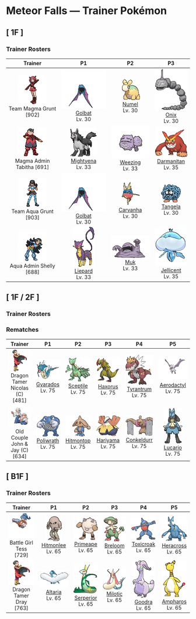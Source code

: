 # Meteor Falls — Trainer Pokémon

## [ 1F ]

### Trainer Rosters

| Trainer | P1 | P2 | P3 |
|:-------:|:--:|:--:|:--:|
| ![Team Magma Grunt](../../assets/trainers/magma_grunt.png "Team Magma Grunt")<br>Team Magma Grunt [902] | <div class="sprite-cell">![Golbat](../../assets/sprites/golbat/front.gif "Golbat: Golbat bites down on prey with its four fangs and drinks the victim’s blood. It becomes active on inky dark moonless nights, flying around to attack people and Pokémon.")<br>[Golbat](../../pokemon/golbat.md)<br>Lv. 30</div> | <div class="sprite-cell">![Numel](../../assets/sprites/numel/front.gif "Numel: Numel stores magma of almost 2,200 degrees Fahrenheit within its body. If it gets wet, the magma cools and hardens. In that event, the Pokémon’s body grows heavy and its movements become sluggish.")<br>[Numel](../../pokemon/numel.md)<br>Lv. 30</div> | <div class="sprite-cell">![Onix](../../assets/sprites/onix/front.gif "Onix: Onix has a magnet in its brain. It acts as a compass so that this Pokémon does not lose direction while it is tunneling. As it grows older, its body becomes increasingly rounder and smoother.")<br>[Onix](../../pokemon/onix.md)<br>Lv. 30</div> |
| ![Magma Admin Tabitha](../../assets/important_trainers/tabitha.png "Magma Admin Tabitha")<br>Magma Admin Tabitha [691] | <div class="sprite-cell">![Mightyena](../../assets/sprites/mightyena/front.gif "Mightyena: Mightyena travel and act as a pack in the wild. The memory of its life in the wild compels the Pokémon to obey only those Trainers that it recognizes to possess superior skill.")<br>[Mightyena](../../pokemon/mightyena.md)<br>Lv. 33</div> | <div class="sprite-cell">![Weezing](../../assets/sprites/weezing/front.gif "Weezing: Weezing alternately shrinks and inflates its twin bodies to mix together toxic gases inside. The more the gases are mixed, the more powerful the toxins become. The Pokémon also becomes more putrid.")<br>[Weezing](../../pokemon/weezing.md)<br>Lv. 33</div> | <div class="sprite-cell">![Darmanitan](../../assets/sprites/darmanitan-standard/front.gif "Darmanitan: Its internal fire burns at 2,500 degrees Fahrenheit, making enough power that it can destroy a dump truck with one punch.")<br>[Darmanitan](../../pokemon/darmanitan-standard.md)<br>Lv. 35</div> |
| ![Team Aqua Grunt](../../assets/trainers/aqua_grunt.png "Team Aqua Grunt")<br>Team Aqua Grunt [903] | <div class="sprite-cell">![Golbat](../../assets/sprites/golbat/front.gif "Golbat: Golbat bites down on prey with its four fangs and drinks the victim’s blood. It becomes active on inky dark moonless nights, flying around to attack people and Pokémon.")<br>[Golbat](../../pokemon/golbat.md)<br>Lv. 30</div> | <div class="sprite-cell">![Carvanha](../../assets/sprites/carvanha/front.gif "Carvanha: If anything invades Carvanha’s territory, it will swarm and tear at the intruder with its pointed fangs. On its own, however, this Pokémon turns suddenly timid.")<br>[Carvanha](../../pokemon/carvanha.md)<br>Lv. 30</div> | <div class="sprite-cell">![Tangela](../../assets/sprites/tangela/front.gif "Tangela: Tangela’s vines snap off easily if they are grabbed. This happens without pain, allowing it to make a quick getaway. The lost vines are replaced by newly grown vines the very next day.")<br>[Tangela](../../pokemon/tangela.md)<br>Lv. 30</div> |
| ![Aqua Admin Shelly](../../assets/important_trainers/shelly.png "Aqua Admin Shelly")<br>Aqua Admin Shelly [688] | <div class="sprite-cell">![Liepard](../../assets/sprites/liepard/front.gif "Liepard: Stealthily, it sneaks up on its target, striking from behind before its victim has a chance to react.")<br>[Liepard](../../pokemon/liepard.md)<br>Lv. 33</div> | <div class="sprite-cell">![Muk](../../assets/sprites/muk/front.gif "Muk: This Pokémon’s favorite food is anything that is repugnantly filthy. In dirty towns where people think nothing of throwing away litter on the streets, Muk are certain to gather.")<br>[Muk](../../pokemon/muk.md)<br>Lv. 33</div> | <div class="sprite-cell">![Jellicent](../../assets/sprites/jellicent/front.gif "Jellicent: The fate of the ships and crew that wander into Jellicent’s habitat: all sunken, all lost, all vanished.")<br>[Jellicent](../../pokemon/jellicent.md)<br>Lv. 35</div> |

## [ 1F / 2F ]

### Trainer Rosters

### Rematches

| Trainer | P1 | P2 | P3 | P4 | P5 |
|:-------:|:--:|:--:|:--:|:--:|:--:|
| ![Dragon Tamer Nicolas (C)](../../assets/trainers/dragon_tamer.png "Dragon Tamer Nicolas (C)")<br>Dragon Tamer Nicolas (C) [481] | <div class="sprite-cell">![Gyarados](../../assets/sprites/gyarados/front.gif "Gyarados: Once Gyarados goes on a rampage, its ferociously violent blood doesn’t calm until it has burned everything down. There are records of this Pokémon’s rampages lasting a whole month.")<br>[Gyarados](../../pokemon/gyarados.md)<br>Lv. 75</div> | <div class="sprite-cell">![Sceptile](../../assets/sprites/sceptile/front.gif "Sceptile: Sceptile has seeds growing on its back. They are said to be bursting with nutrients that revitalize trees. This Pokémon raises the trees in a forest with loving care.")<br>[Sceptile](../../pokemon/sceptile.md)<br>Lv. 75</div> | <div class="sprite-cell">![Haxorus](../../assets/sprites/haxorus/front.gif "Haxorus: Their sturdy tusks will stay sharp even if used to cut steel beams. These Pokémon are covered in hard armor.")<br>[Haxorus](../../pokemon/haxorus.md)<br>Lv. 75</div> | <div class="sprite-cell">![Tyrantrum](../../assets/sprites/tyrantrum/front.gif "Tyrantrum: Nothing could stop this Pokémon 100 million years ago, so it behaved like a king.")<br>[Tyrantrum](../../pokemon/tyrantrum.md)<br>Lv. 75</div> | <div class="sprite-cell">![Aerodactyl](../../assets/sprites/aerodactyl/front.gif "Aerodactyl: Aerodactyl is a Pokémon from the age of dinosaurs. It was regenerated from genetic material extracted from amber. It is imagined to have been the king of the skies in ancient times.")<br>[Aerodactyl](../../pokemon/aerodactyl.md)<br>Lv. 75</div> |
| ![Old Couple John & Jay (C)](../../assets/trainers/old_couple.png "Old Couple John & Jay (C)")<br>Old Couple John & Jay (C) [634] | <div class="sprite-cell">![Poliwrath](../../assets/sprites/poliwrath/front.gif "Poliwrath: Poliwrath’s highly developed, brawny muscles never grow fatigued, however much it exercises. It is so tirelessly strong, this Pokémon can swim back and forth across the ocean without effort.")<br>[Poliwrath](../../pokemon/poliwrath.md)<br>Lv. 75</div> | <div class="sprite-cell">![Hitmontop](../../assets/sprites/hitmontop/front.gif "Hitmontop: Hitmontop spins on its head at high speed, all the while delivering kicks. This technique is a remarkable mix of both offense and defense at the same time. The Pokémon travels faster spinning than it does walking.")<br>[Hitmontop](../../pokemon/hitmontop.md)<br>Lv. 75</div> | <div class="sprite-cell">![Hariyama](../../assets/sprites/hariyama/front.gif "Hariyama: Hariyama’s thick body may appear fat, but it is actually a hunk of solid muscle. If this Pokémon bears down and tightens all its muscles, its body becomes as hard as a rock.")<br>[Hariyama](../../pokemon/hariyama.md)<br>Lv. 75</div> | <div class="sprite-cell">![Conkeldurr](../../assets/sprites/conkeldurr/front.gif "Conkeldurr: Rather than rely on force, they master moves that utilize the centrifugal force of spinning concrete.")<br>[Conkeldurr](../../pokemon/conkeldurr.md)<br>Lv. 75</div> | <div class="sprite-cell">![Lucario](../../assets/sprites/lucario/front.gif "Lucario: By reading the auras of all things, it can tell how others are feeling from over half a mile away.")<br>[Lucario](../../pokemon/lucario.md)<br>Lv. 75</div> |

## [ B1F ]

### Trainer Rosters

| Trainer | P1 | P2 | P3 | P4 | P5 |
|:-------:|:--:|:--:|:--:|:--:|:--:|
| ![Battle Girl Tess](../../assets/trainers/battle_girl.png "Battle Girl Tess")<br>Battle Girl Tess [729] | <div class="sprite-cell">![Hitmonlee](../../assets/sprites/hitmonlee/front.gif "Hitmonlee: Hitmonlee’s legs freely contract and stretch. Using these springlike legs, it bowls over foes with devastating kicks. After battle, it rubs down its legs and loosens the muscles to overcome fatigue.")<br>[Hitmonlee](../../pokemon/hitmonlee.md)<br>Lv. 65</div> | <div class="sprite-cell">![Primeape](../../assets/sprites/primeape/front.gif "Primeape: When Primeape becomes furious, its blood circulation is boosted. In turn, its muscles are made even stronger. However, it also becomes much less intelligent at the same time.")<br>[Primeape](../../pokemon/primeape.md)<br>Lv. 65</div> | <div class="sprite-cell">![Breloom](../../assets/sprites/breloom/front.gif "Breloom: The seeds ringing Breloom’s tail are made of hardened toxic spores. It is horrible to eat the seeds. Just taking a bite of this Pokémon’s seed will cause your stomach to rumble.")<br>[Breloom](../../pokemon/breloom.md)<br>Lv. 65</div> | <div class="sprite-cell">![Toxicroak](../../assets/sprites/toxicroak/front.gif "Toxicroak: Its knuckle claws secrete a toxin so vile that even a scratch could prove fatal.")<br>[Toxicroak](../../pokemon/toxicroak.md)<br>Lv. 65</div> | <div class="sprite-cell">![Heracross](../../assets/sprites/heracross/front.gif "Heracross: Heracross has sharp claws on its feet. These are planted firmly into the ground or the bark of a tree, giving the Pokémon a secure and solid footing to forcefully fling away foes with its proud horn.")<br>[Heracross](../../pokemon/heracross.md)<br>Lv. 65</div> |
| ![Dragon Tamer Dray](../../assets/trainers/dragon_tamer.png "Dragon Tamer Dray")<br>Dragon Tamer Dray [763] | <div class="sprite-cell">![Altaria](../../assets/sprites/altaria/front.gif "Altaria: Altaria sings in a gorgeous soprano. Its wings are like cotton clouds. This Pokémon catches updrafts with its buoyant wings and soars way up into the wild blue yonder.")<br>[Altaria](../../pokemon/altaria.md)<br>Lv. 65</div> | <div class="sprite-cell">![Serperior](../../assets/sprites/serperior/front.gif "Serperior: It can stop its opponents’ movements with just a glare. It takes in solar energy and boosts it internally.")<br>[Serperior](../../pokemon/serperior.md)<br>Lv. 65</div> | <div class="sprite-cell">![Milotic](../../assets/sprites/milotic/front.gif "Milotic: Milotic live at the bottom of large lakes. When this Pokémon’s body glows a vivid pink, it releases a pulsing wave of energy that brings soothing calm to troubled hearts.")<br>[Milotic](../../pokemon/milotic.md)<br>Lv. 65</div> | <div class="sprite-cell">![Goodra](../../assets/sprites/goodra/front.gif "Goodra: It attacks with retractable horns. It throws a punch that’s the equivalent of the force of a hundred pro boxers.")<br>[Goodra](../../pokemon/goodra.md)<br>Lv. 65</div> | <div class="sprite-cell">![Ampharos](../../assets/sprites/ampharos/front.gif "Ampharos: Ampharos gives off so much light that it can be seen even from space. People in the old days used the light of this Pokémon to send signals back and forth with others far away.")<br>[Ampharos](../../pokemon/ampharos.md)<br>Lv. 65</div> |

